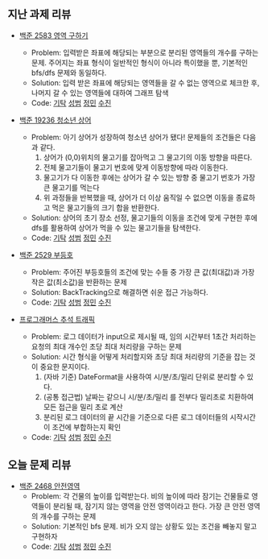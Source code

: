 ## 지난 과제 리뷰

- [백준 2583 영역 구하기](https://www.acmicpc.net/problem/2583)
  - Problem: 입력받은 좌표에 해당되는 부분으로 분리된 영역들의 개수를 구하는 문제.
    주어지는 좌표 형식이 일반적인 형식이 아니라 특이했을 뿐, 기본적인 bfs/dfs 문제와 동일하다.
  - Solution: 입력 받은 좌표에 해당되는 영역들을 갈 수 없는 영역으로 체크한 후, 나머지 갈 수 있는 영역들에 대하여 그래프 탐색
  - Code: [기탁]() [성범](https://github.com/KvngSungBum/CodingTest/blob/master/src/BaekJoon3/CalculateArea_2583.java) [정민]() [수진]()

- [백준 19236 청소년 상어](https://www.acmicpc.net/problem/19236)
  - Problem: 아기 상어가 성장하여 청소년 상어가 됐다! 문제들의 조건들은 다음과 같다.
    1. 상어가 (0,0)위치의 물고기를 잡아먹고 그 물고기의 이동 방향을 따른다.
    2. 전체 물고기들이 물고기 번호에 맞게 이동방향에 따라 이동한다.
    3. 물고기가 다 이동한 후에는 상어가 갈 수 있는 방향 중 물고기 번호가 가장 큰 물고기를 먹는다
    4. 위 과정들을 반복했을 때, 상어가 더 이상 움직일 수 없으면 이동을 종료하고 먹은 물고기들의 크기 합을 반환한다.
  - Solution: 상어의 초기 장소 선정, 물고기들의 이동을 조건에 맞게 구현한 후에 dfs를 활용하여 상어가 먹을 수 있는 물고기들을 탐색한다.       
  - Code: [기탁]() [성범](https://github.com/KvngSungBum/CodingTest/blob/master/src/BaekJoon3/TeenagerShark_19236.java) [정민]() [수진]()

- [백준 2529 부등호](https://www.acmicpc.net/problem/2529)
  - Problem: 주어진 부등호들의 조건에 맞는 수들 중 가장 큰 값(최대값)과 가장 작은 값(최소값)을 반환하는 문제
  - Solution: BackTracking으로 해결하면 쉬운 접근 가능하다. 
  - Code: [기탁]() [성범](https://github.com/KvngSungBum/CodingTest/blob/master/src/BaekJoon3/Inequality2_2529.java) [정민]() [수진]()

- [프로그래머스 추석 트래픽](https://programmers.co.kr/learn/courses/30/lessons/17676)
  - Problem: 로그 데이터가 input으로 제시될 때, 임의 시간부터 1초간 처리하는 요청의 최대 개수인 초당 최대 처리량을 구하는 문제
  - Solution: 시간 형식을 어떻게 처리할지와 초당 최대 처리량의 기준을 잡는 것이 중요한 문지이다.
    1. (자바 기준) DateFormat을 사용하여 시/분/초/밀리 단위로 분리할 수 있다.
    2. (공통 접근법) 날짜는 같으니 시/분/초/밀리 를 전부다 밀리초로 치환하여 모든 접근을 밀리 초로 계산
    3. 분리된 로그 데이터의 끝 시간을 기준으로 다른 로그 데이터들의 시작시간이 조건에 부합하는지 확인
  - Code: [기탁]() [성범](https://github.com/KvngSungBum/CodingTest/blob/master/src/programmers/HolidayTraffic.java) [정민]() [수진]()

## 오늘 문제 리뷰

- [백준 2468 안전영역](https://www.acmicpc.net/problem/2468)
  - Problem: 각 건물의 높이를 입력받는다. 비의 높이에 따라 잠기는 건물들로 영역들이 분리될 때,
    잠기지 않는 영역을 안전 영역이라고 한다. 가장 큰 안전 영역의 개수를 구하는 문제 
  - Solution: 기본적인 bfs 문제. 비가 오지 않는 상황도 있는 조건을 빼놓지 말고 구현하자       
  - Code: [기탁]() [성범](https://github.com/KvngSungBum/CodingTest/blob/master/src/BaekJoon3/SafeArea_2468.java) [정민]() [수진]()
